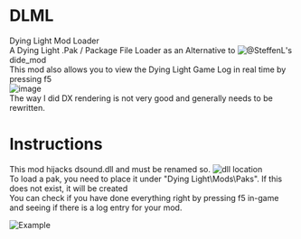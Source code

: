 # DLML
Dying Light Mod Loader\
A Dying Light .Pak / Package File Loader as an Alternative to ![@SteffenL](https://github.com/SteffenL)'s dide_mod\
This mod also allows you to view the Dying Light Game Log in real time by pressing f5\
![image](https://github.com/12brendon34/DLML/assets/43822289/05543768-8a22-46c9-b56e-529b618de266)\
The way I did DX rendering is not very good and generally needs to be rewritten.

# Instructions
This mod hijacks dsound.dll and must be renamed so.
![dll location](https://github.com/12brendon34/DLML/assets/43822289/a739b1f4-83cd-4416-b1b2-f2a7c74308b1)\
To load a pak, you need to place it under "Dying Light\Mods\Paks". If this does not exist, it will be created\
You can check if you have done everything right by pressing f5 in-game and seeing if there is a log entry for your mod.

![Example](https://github.com/12brendon34/DLML/assets/43822289/a407892d-cb02-4f2e-8ab6-3acf607709c2)
